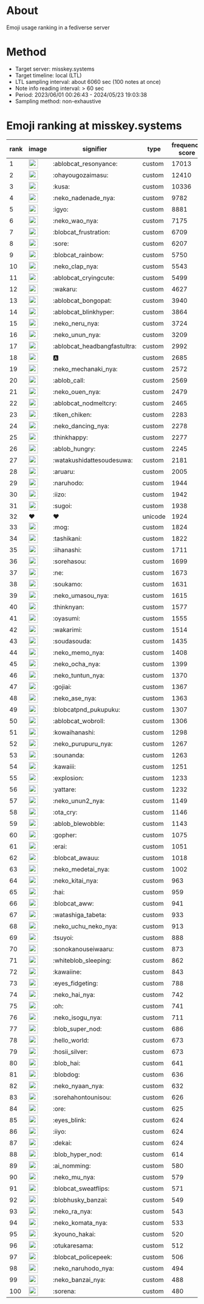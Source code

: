 # About
Emoji usage ranking in a fediverse server

# Method
- Target server: misskey.systems
- Target timeline: local (LTL)
- LTL sampling interval: about 6060 sec (100 notes at once)
- Note info reading interval: > 60 sec
- Period: 2023/06/01 00:26:43 - 2024/05/23 19:03:38 
- Sampling method: non-exhaustive

# Emoji ranking at misskey.systems

|rank|image|signifier|type|frequency score|
|----|----|----|----|----|
|1|<img height="24" src="https://misskey.systems/emoji/ablobcat_resonyance.webp">|:ablobcat_resonyance:|custom|17013|
|2|<img height="24" src="https://misskey.systems/emoji/ohayougozaimasu.webp">|:ohayougozaimasu:|custom|12410|
|3|<img height="24" src="https://misskey.systems/emoji/kusa.webp">|:kusa:|custom|10336|
|4|<img height="24" src="https://misskey.systems/emoji/neko_nadenade_nya.webp">|:neko_nadenade_nya:|custom|9782|
|5|<img height="24" src="https://misskey.systems/emoji/igyo.webp">|:igyo:|custom|8881|
|6|<img height="24" src="https://misskey.systems/emoji/neko_wao_nya.webp">|:neko_wao_nya:|custom|7175|
|7|<img height="24" src="https://misskey.systems/emoji/blobcat_frustration.webp">|:blobcat_frustration:|custom|6709|
|8|<img height="24" src="https://misskey.systems/emoji/sore.webp">|:sore:|custom|6207|
|9|<img height="24" src="https://misskey.systems/emoji/blobcat_rainbow.webp">|:blobcat_rainbow:|custom|5750|
|10|<img height="24" src="https://misskey.systems/emoji/neko_clap_nya.webp">|:neko_clap_nya:|custom|5543|
|11|<img height="24" src="https://misskey.systems/emoji/ablobcat_cryingcute.webp">|:ablobcat_cryingcute:|custom|5499|
|12|<img height="24" src="https://misskey.systems/emoji/wakaru.webp">|:wakaru:|custom|4627|
|13|<img height="24" src="https://misskey.systems/emoji/ablobcat_bongopat.webp">|:ablobcat_bongopat:|custom|3940|
|14|<img height="24" src="https://misskey.systems/emoji/ablobcat_blinkhyper.webp">|:ablobcat_blinkhyper:|custom|3864|
|15|<img height="24" src="https://misskey.systems/emoji/neko_neru_nya.webp">|:neko_neru_nya:|custom|3724|
|16|<img height="24" src="https://misskey.systems/emoji/neko_unun_nya.webp">|:neko_unun_nya:|custom|3209|
|17|<img height="24" src="https://misskey.systems/emoji/ablobcat_headbangfastultra.webp">|:ablobcat_headbangfastultra:|custom|2992|
|18|<img height="24" src="https://misskey.systems/emoji/a.webp">|:a:|custom|2685|
|19|<img height="24" src="https://misskey.systems/emoji/neko_mechanaki_nya.webp">|:neko_mechanaki_nya:|custom|2572|
|20|<img height="24" src="https://misskey.systems/emoji/ablob_call.webp">|:ablob_call:|custom|2569|
|21|<img height="24" src="https://misskey.systems/emoji/neko_ouen_nya.webp">|:neko_ouen_nya:|custom|2479|
|22|<img height="24" src="https://misskey.systems/emoji/ablobcat_nodmeltcry.webp">|:ablobcat_nodmeltcry:|custom|2465|
|23|<img height="24" src="https://misskey.systems/emoji/tiken_chiken.webp">|:tiken_chiken:|custom|2283|
|24|<img height="24" src="https://misskey.systems/emoji/neko_dancing_nya.webp">|:neko_dancing_nya:|custom|2278|
|25|<img height="24" src="https://misskey.systems/emoji/thinkhappy.webp">|:thinkhappy:|custom|2277|
|26|<img height="24" src="https://misskey.systems/emoji/ablob_hungry.webp">|:ablob_hungry:|custom|2245|
|27|<img height="24" src="https://misskey.systems/emoji/watakushidattesoudesuwa.webp">|:watakushidattesoudesuwa:|custom|2181|
|28|<img height="24" src="https://misskey.systems/emoji/aruaru.webp">|:aruaru:|custom|2005|
|29|<img height="24" src="https://misskey.systems/emoji/naruhodo.webp">|:naruhodo:|custom|1944|
|30|<img height="24" src="https://misskey.systems/emoji/iizo.webp">|:iizo:|custom|1942|
|31|<img height="24" src="https://misskey.systems/emoji/sugoi.webp">|:sugoi:|custom|1938|
|32|❤|❤|unicode|1924|
|33|<img height="24" src="https://misskey.systems/emoji/mog.webp">|:mog:|custom|1824|
|34|<img height="24" src="https://misskey.systems/emoji/tashikani.webp">|:tashikani:|custom|1822|
|35|<img height="24" src="https://misskey.systems/emoji/iihanashi.webp">|:iihanashi:|custom|1711|
|36|<img height="24" src="https://misskey.systems/emoji/sorehasou.webp">|:sorehasou:|custom|1699|
|37|<img height="24" src="https://misskey.systems/emoji/ne.webp">|:ne:|custom|1673|
|38|<img height="24" src="https://misskey.systems/emoji/soukamo.webp">|:soukamo:|custom|1631|
|39|<img height="24" src="https://misskey.systems/emoji/neko_umasou_nya.webp">|:neko_umasou_nya:|custom|1615|
|40|<img height="24" src="https://misskey.systems/emoji/thinknyan.webp">|:thinknyan:|custom|1577|
|41|<img height="24" src="https://misskey.systems/emoji/oyasumi.webp">|:oyasumi:|custom|1555|
|42|<img height="24" src="https://misskey.systems/emoji/wakarimi.webp">|:wakarimi:|custom|1514|
|43|<img height="24" src="https://misskey.systems/emoji/soudasouda.webp">|:soudasouda:|custom|1435|
|44|<img height="24" src="https://misskey.systems/emoji/neko_memo_nya.webp">|:neko_memo_nya:|custom|1408|
|45|<img height="24" src="https://misskey.systems/emoji/neko_ocha_nya.webp">|:neko_ocha_nya:|custom|1399|
|46|<img height="24" src="https://misskey.systems/emoji/neko_tuntun_nya.webp">|:neko_tuntun_nya:|custom|1370|
|47|<img height="24" src="https://misskey.systems/emoji/gojiai.webp">|:gojiai:|custom|1367|
|48|<img height="24" src="https://misskey.systems/emoji/neko_ase_nya.webp">|:neko_ase_nya:|custom|1363|
|49|<img height="24" src="https://misskey.systems/emoji/blobcatpnd_pukupuku.webp">|:blobcatpnd_pukupuku:|custom|1307|
|50|<img height="24" src="https://misskey.systems/emoji/ablobcat_wobroll.webp">|:ablobcat_wobroll:|custom|1306|
|51|<img height="24" src="https://misskey.systems/emoji/kowaihanashi.webp">|:kowaihanashi:|custom|1298|
|52|<img height="24" src="https://misskey.systems/emoji/neko_purupuru_nya.webp">|:neko_purupuru_nya:|custom|1267|
|53|<img height="24" src="https://misskey.systems/emoji/sounanda.webp">|:sounanda:|custom|1263|
|54|<img height="24" src="https://misskey.systems/emoji/kawaiii.webp">|:kawaiii:|custom|1251|
|55|<img height="24" src="https://misskey.systems/emoji/explosion.webp">|:explosion:|custom|1233|
|56|<img height="24" src="https://misskey.systems/emoji/yattare.webp">|:yattare:|custom|1232|
|57|<img height="24" src="https://misskey.systems/emoji/neko_unun2_nya.webp">|:neko_unun2_nya:|custom|1149|
|58|<img height="24" src="https://misskey.systems/emoji/ota_cry.webp">|:ota_cry:|custom|1146|
|59|<img height="24" src="https://misskey.systems/emoji/ablob_blewobble.webp">|:ablob_blewobble:|custom|1143|
|60|<img height="24" src="https://misskey.systems/emoji/gopher.webp">|:gopher:|custom|1075|
|61|<img height="24" src="https://misskey.systems/emoji/erai.webp">|:erai:|custom|1051|
|62|<img height="24" src="https://misskey.systems/emoji/blobcat_awauu.webp">|:blobcat_awauu:|custom|1018|
|63|<img height="24" src="https://misskey.systems/emoji/neko_medetai_nya.webp">|:neko_medetai_nya:|custom|1002|
|64|<img height="24" src="https://misskey.systems/emoji/neko_kitai_nya.webp">|:neko_kitai_nya:|custom|963|
|65|<img height="24" src="https://misskey.systems/emoji/hai.webp">|:hai:|custom|959|
|66|<img height="24" src="https://misskey.systems/emoji/blobcat_aww.webp">|:blobcat_aww:|custom|941|
|67|<img height="24" src="https://misskey.systems/emoji/watashiga_tabeta.webp">|:watashiga_tabeta:|custom|933|
|68|<img height="24" src="https://misskey.systems/emoji/neko_uchu_neko_nya.webp">|:neko_uchu_neko_nya:|custom|913|
|69|<img height="24" src="https://misskey.systems/emoji/tsuyoi.webp">|:tsuyoi:|custom|888|
|70|<img height="24" src="https://misskey.systems/emoji/sonokanouseiwaaru.webp">|:sonokanouseiwaaru:|custom|873|
|71|<img height="24" src="https://misskey.systems/emoji/whiteblob_sleeping.webp">|:whiteblob_sleeping:|custom|862|
|72|<img height="24" src="https://misskey.systems/emoji/kawaiine.webp">|:kawaiine:|custom|843|
|73|<img height="24" src="https://misskey.systems/emoji/eyes_fidgeting.webp">|:eyes_fidgeting:|custom|788|
|74|<img height="24" src="https://misskey.systems/emoji/neko_hai_nya.webp">|:neko_hai_nya:|custom|742|
|75|<img height="24" src="https://misskey.systems/emoji/oh.webp">|:oh:|custom|741|
|76|<img height="24" src="https://misskey.systems/emoji/neko_isogu_nya.webp">|:neko_isogu_nya:|custom|711|
|77|<img height="24" src="https://misskey.systems/emoji/blob_super_nod.webp">|:blob_super_nod:|custom|686|
|78|<img height="24" src="https://misskey.systems/emoji/hello_world.webp">|:hello_world:|custom|673|
|79|<img height="24" src="https://misskey.systems/emoji/hosii_silver.webp">|:hosii_silver:|custom|673|
|80|<img height="24" src="https://misskey.systems/emoji/blob_hai.webp">|:blob_hai:|custom|641|
|81|<img height="24" src="https://misskey.systems/emoji/blobdog.webp">|:blobdog:|custom|636|
|82|<img height="24" src="https://misskey.systems/emoji/neko_nyaan_nya.webp">|:neko_nyaan_nya:|custom|632|
|83|<img height="24" src="https://misskey.systems/emoji/sorehahontounisou.webp">|:sorehahontounisou:|custom|626|
|84|<img height="24" src="https://misskey.systems/emoji/ore.webp">|:ore:|custom|625|
|85|<img height="24" src="https://misskey.systems/emoji/eyes_blink.webp">|:eyes_blink:|custom|624|
|86|<img height="24" src="https://misskey.systems/emoji/iiyo.webp">|:iiyo:|custom|624|
|87|<img height="24" src="https://misskey.systems/emoji/dekai.webp">|:dekai:|custom|624|
|88|<img height="24" src="https://misskey.systems/emoji/blob_hyper_nod.webp">|:blob_hyper_nod:|custom|614|
|89|<img height="24" src="https://misskey.systems/emoji/ai_nomming.webp">|:ai_nomming:|custom|580|
|90|<img height="24" src="https://misskey.systems/emoji/neko_mu_nya.webp">|:neko_mu_nya:|custom|579|
|91|<img height="24" src="https://misskey.systems/emoji/blobcat_sweatflips.webp">|:blobcat_sweatflips:|custom|571|
|92|<img height="24" src="https://misskey.systems/emoji/blobhusky_banzai.webp">|:blobhusky_banzai:|custom|549|
|93|<img height="24" src="https://misskey.systems/emoji/neko_ra_nya.webp">|:neko_ra_nya:|custom|543|
|94|<img height="24" src="https://misskey.systems/emoji/neko_komata_nya.webp">|:neko_komata_nya:|custom|533|
|95|<img height="24" src="https://misskey.systems/emoji/kyouno_hakai.webp">|:kyouno_hakai:|custom|520|
|96|<img height="24" src="https://misskey.systems/emoji/otukaresama.webp">|:otukaresama:|custom|512|
|97|<img height="24" src="https://misskey.systems/emoji/blobcat_policepeek.webp">|:blobcat_policepeek:|custom|506|
|98|<img height="24" src="https://misskey.systems/emoji/neko_naruhodo_nya.webp">|:neko_naruhodo_nya:|custom|494|
|99|<img height="24" src="https://misskey.systems/emoji/neko_banzai_nya.webp">|:neko_banzai_nya:|custom|488|
|100|<img height="24" src="https://misskey.systems/emoji/sorena.webp">|:sorena:|custom|480|
